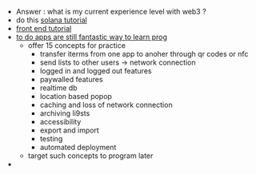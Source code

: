 - Answer : what is my current experience level with web3 ?
- do this [solana tutorial](https://dev.to/edge-and-node/the-complete-guide-to-full-stack-solana-development-with-react-anchor-rust-and-phantom-3291)
- [front end tutorial](https://medium.com/scrappy-squirrels/tutorial-building-a-web3-frontend-with-react-e0a87ea3bad)
- [to do apps are still fantastic way to learn prog](https://levelup.gitconnected.com/to-do-apps-are-still-a-fantastic-way-to-learn-programming-96a8494e9e1e?utm_source=pocket_mylist)
	- offer 15 concepts for practice
		- transfer iterms from one app to anoher through qr codes or nfc
		- send lists to other users -> network connection
		- logged in and logged out features
		- paywalled features
		- realtime db
		- location based popop
		- caching and loss of network connection
		- archiving li9sts
		- accessibility
		- export and import
		- testing
		- automated deployment
	- target such concepts to program later
-